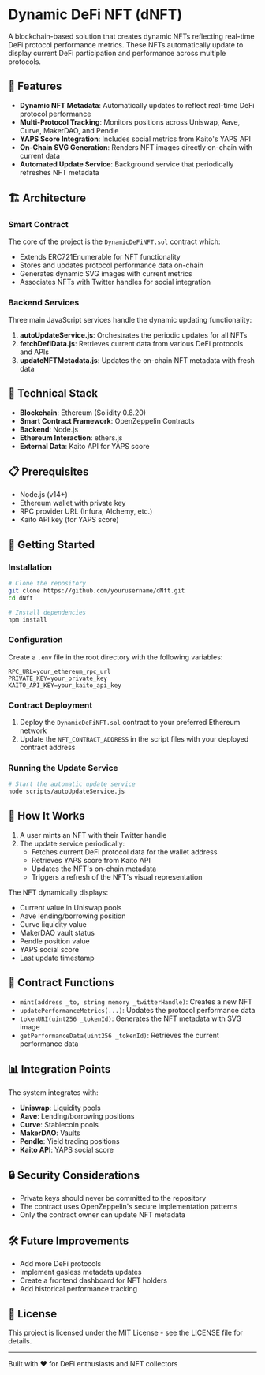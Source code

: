 # Dynamic DeFi NFT (dNFT)

A blockchain-based solution that creates dynamic NFTs reflecting real-time DeFi protocol performance metrics. These NFTs automatically update to display current DeFi participation and performance across multiple protocols.

## 🌟 Features

- **Dynamic NFT Metadata**: Automatically updates to reflect real-time DeFi protocol performance
- **Multi-Protocol Tracking**: Monitors positions across Uniswap, Aave, Curve, MakerDAO, and Pendle
- **YAPS Score Integration**: Includes social metrics from Kaito's YAPS API
- **On-Chain SVG Generation**: Renders NFT images directly on-chain with current data
- **Automated Update Service**: Background service that periodically refreshes NFT metadata

## 🏗️ Architecture

### Smart Contract

The core of the project is the `DynamicDeFiNFT.sol` contract which:

- Extends ERC721Enumerable for NFT functionality
- Stores and updates protocol performance data on-chain
- Generates dynamic SVG images with current metrics
- Associates NFTs with Twitter handles for social integration

### Backend Services

Three main JavaScript services handle the dynamic updating functionality:

1. **autoUpdateService.js**: Orchestrates the periodic updates for all NFTs
2. **fetchDefiData.js**: Retrieves current data from various DeFi protocols and APIs
3. **updateNFTMetadata.js**: Updates the on-chain NFT metadata with fresh data

## 🔧 Technical Stack

- **Blockchain**: Ethereum (Solidity 0.8.20)
- **Smart Contract Framework**: OpenZeppelin Contracts
- **Backend**: Node.js
- **Ethereum Interaction**: ethers.js
- **External Data**: Kaito API for YAPS score

## 📋 Prerequisites

- Node.js (v14+)
- Ethereum wallet with private key
- RPC provider URL (Infura, Alchemy, etc.)
- Kaito API key (for YAPS score)

## 🚀 Getting Started

### Installation

```bash
# Clone the repository
git clone https://github.com/yourusername/dNft.git
cd dNft

# Install dependencies
npm install
```

### Configuration

Create a `.env` file in the root directory with the following variables:

```
RPC_URL=your_ethereum_rpc_url
PRIVATE_KEY=your_private_key
KAITO_API_KEY=your_kaito_api_key
```

### Contract Deployment

1. Deploy the `DynamicDeFiNFT.sol` contract to your preferred Ethereum network
2. Update the `NFT_CONTRACT_ADDRESS` in the script files with your deployed contract address

### Running the Update Service

```bash
# Start the automatic update service
node scripts/autoUpdateService.js
```

## 🧪 How It Works

1. A user mints an NFT with their Twitter handle
2. The update service periodically:
   - Fetches current DeFi protocol data for the wallet address
   - Retrieves YAPS score from Kaito API
   - Updates the NFT's on-chain metadata
   - Triggers a refresh of the NFT's visual representation

The NFT dynamically displays:
- Current value in Uniswap pools
- Aave lending/borrowing position
- Curve liquidity value
- MakerDAO vault status
- Pendle position value
- YAPS social score
- Last update timestamp

## 🔄 Contract Functions

- `mint(address _to, string memory _twitterHandle)`: Creates a new NFT
- `updatePerformanceMetrics(...)`: Updates the protocol performance data
- `tokenURI(uint256 _tokenId)`: Generates the NFT metadata with SVG image
- `getPerformanceData(uint256 _tokenId)`: Retrieves the current performance data

## 📊 Integration Points

The system integrates with:

- **Uniswap**: Liquidity pools
- **Aave**: Lending/borrowing positions
- **Curve**: Stablecoin pools
- **MakerDAO**: Vaults
- **Pendle**: Yield trading positions
- **Kaito API**: YAPS social score

## 🔒 Security Considerations

- Private keys should never be committed to the repository
- The contract uses OpenZeppelin's secure implementation patterns
- Only the contract owner can update NFT metadata

## 🛠️ Future Improvements

- Add more DeFi protocols
- Implement gasless metadata updates
- Create a frontend dashboard for NFT holders
- Add historical performance tracking

## 📄 License

This project is licensed under the MIT License - see the LICENSE file for details.

---

Built with ❤️ for DeFi enthusiasts and NFT collectors
